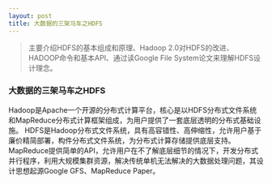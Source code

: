 ```yaml
---
layout: post
title: 大数据的三架马车之HDFS
---
```

> 主要介绍HDFS的基本组成和原理、Hadoop 2.0对HDFS的改进、HADOOP命令和基本API、通过读Google File System论文来理解HDFS设计理念。

### 大数据的三架马车之HDFS
Hadoop是Apache一个开源的分布式计算平台，核心是以HDFS分布式文件系统和MapReduce分布式计算框架组成，为用户提供了一套底层透明的分布式基础设施。
HDFS是Hadoop分布式文件系统，具有高容错性、高伸缩性，允许用户基于廉价精简部署，构件分布式文件系统，为分布式计算存储提供底层支持。MapReduce提供简单的API，允许用户在不了解底层细节的情况下，开发分布式并行程序，利用大规模集群资源，解决传统单机无法解决的大数据处理问题，其设计思想起源Google GFS、MapReduce Paper。

<!-- more -->
